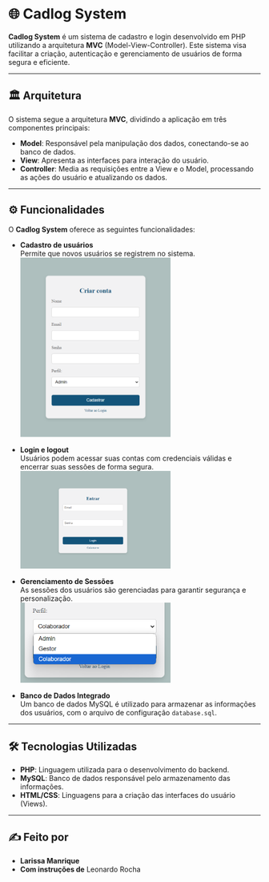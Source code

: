 # 🌐 Cadlog System

**Cadlog System** é um sistema de cadastro e login desenvolvido em PHP utilizando a arquitetura **MVC** (Model-View-Controller). Este sistema visa facilitar a criação, autenticação e gerenciamento de usuários de forma segura e eficiente.

---

## 🏛️ Arquitetura

O sistema segue a arquitetura **MVC**, dividindo a aplicação em três componentes principais:

- **Model**: Responsável pela manipulação dos dados, conectando-se ao banco de dados.
- **View**: Apresenta as interfaces para interação do usuário.
- **Controller**: Media as requisições entre a View e o Model, processando as ações do usuário e atualizando os dados.

---

## ⚙️ Funcionalidades

O **Cadlog System** oferece as seguintes funcionalidades:

- **Cadastro de usuários**  
  Permite que novos usuários se registrem no sistema.  
  <img src="img/tela-cadastro.png" alt="Tela de Cadastro" width="300px">

- **Login e logout**  
  Usuários podem acessar suas contas com credenciais válidas e encerrar suas sessões de forma segura.  
  <img src="img/tela-login.png" alt="Tela de Login" width="300px">

- **Gerenciamento de Sessões**  
  As sessões dos usuários são gerenciadas para garantir segurança e personalização.  
    <img src="img/tipo-user.png" alt="Tipo de usuario" width="300px">


- **Banco de Dados Integrado**  
  Um banco de dados MySQL é utilizado para armazenar as informações dos usuários, com o arquivo de configuração `database.sql`.

---

## 🛠️ Tecnologias Utilizadas

- **PHP**: Linguagem utilizada para o desenvolvimento do backend.
- **MySQL**: Banco de dados responsável pelo armazenamento das informações.
- **HTML/CSS**: Linguagens para a criação das interfaces do usuário (Views).

---

## ✍️ Feito por

- **Larissa Manrique**
- **Com instruções de** Leonardo Rocha
